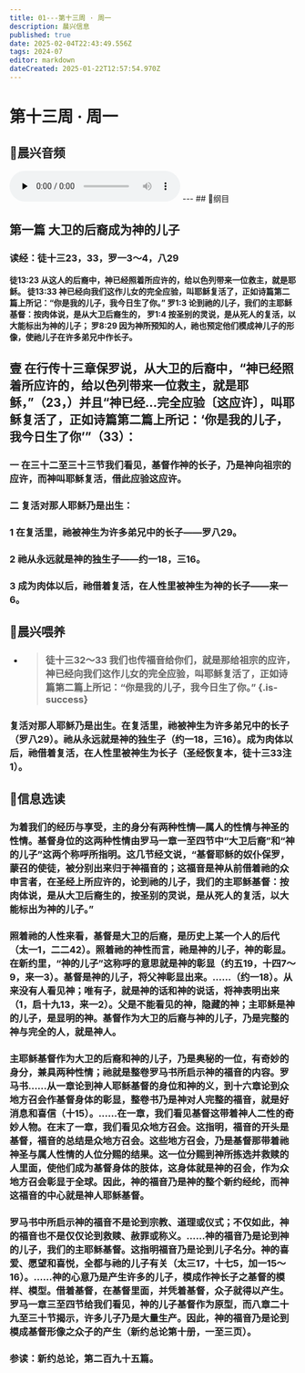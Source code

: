 ```yaml
---
title: 01---第十三周 · 周一
description: 晨兴信息
published: true
date: 2025-02-04T22:43:49.556Z
tags: 2024-07
editor: markdown
dateCreated: 2025-01-22T12:57:54.970Z
---
```


# 第十三周 · 周一
## 🎵晨兴音频
<audio id="audio" controls="" preload="none">
      <source id="mp3" src="/2024-07/week13/week13day1.mp3">
</audio>
---
## 📖纲目

## 第一篇   大卫的后裔成为神的儿子

### 读经：徒十三23，33，罗一3～4，八29

**徒13:23	从这人的后裔中，神已经照着所应许的，给以色列带来一位救主，就是耶稣。 徒13:33	神已经向我们这作儿女的完全应验，叫耶稣复活了，正如诗篇第二篇上所记：“你是我的儿子，我今日生了你。” 罗1:3	论到祂的儿子，我们的主耶稣基督：按肉体说，是从大卫后裔生的， 罗1:4	按圣别的灵说，是从死人的复活，以大能标出为神的儿子； 罗8:29	因为神所预知的人，祂也预定他们模成神儿子的形像，使祂儿子在许多弟兄中作长子。**

## 壹	在行传十三章保罗说，从大卫的后裔中，“神已经照着所应许的，给以色列带来一位救主，就是耶稣，”（23，）并且“神已经…完全应验〔这应许〕，叫耶稣复活了，正如诗篇第二篇上所记：‘你是我的儿子，我今日生了你’”（33）：

### 一	在三十二至三十三节我们看见，基督作神的长子，乃是神向祖宗的应许，而神叫耶稣复活，借此应验这应许。

### 二	复活对那人耶稣乃是出生：

### 1	在复活里，祂被神生为许多弟兄中的长子——罗八29。

### 2	祂从永远就是神的独生子——约一18，三16。

### 3	成为肉体以后，祂借着复活，在人性里被神生为神的长子——来一6。

## 📖晨兴喂养

- >### 徒十三32～33    我们也传福音给你们，就是那给祖宗的应许，神已经向我们这作儿女的完全应验，叫耶稣复活了，正如诗篇第二篇上所记：“你是我的儿子，我今日生了你。” {.is-success}

### 复活对那人耶稣乃是出生。在复活里，祂被神生为许多弟兄中的长子（罗八29）。祂从永远就是神的独生子（约一18，三16）。成为肉体以后，祂借着复活，在人性里被神生为长子（圣经恢复本，徒十三33注1）。

## 📖信息选读

### 为着我们的经历与享受，主的身分有两种性情—属人的性情与神圣的性情。基督身位的这两种性情由罗马一章一至四节中“大卫后裔”和“神的儿子”这两个称呼所指明。这几节经文说，“基督耶稣的奴仆保罗，蒙召的使徒，被分别出来归于神福音的；这福音是神从前借着祂的众申言者，在圣经上所应许的，论到祂的儿子，我们的主耶稣基督：按肉体说，是从大卫后裔生的，按圣别的灵说，是从死人的复活，以大能标出为神的儿子。”

### 照着祂的人性来看，基督是大卫的后裔，是历史上某一个人的后代（太一1，二二42）。照着祂的神性而言，祂是神的儿子，神的彰显。在新约里，“神的儿子”这称呼的意思就是神的彰显（约五19，十四7～9，来一3）。基督是神的儿子，将父神彰显出来。……（约一18）。从来没有人看见神；唯有子，就是神的话和神的说话，将神表明出来（1，启十九13，来一2）。父是不能看见的神，隐藏的神；主耶稣是神的儿子，是显明的神。基督作为大卫的后裔与神的儿子，乃是完整的神与完全的人，就是神人。

### 主耶稣基督作为大卫的后裔和神的儿子，乃是奥秘的一位，有奇妙的身分，兼具两种性情；祂就是整卷罗马书所启示神的福音的内容。罗马书……从一章论到神人耶稣基督的身位和神的义，到十六章论到众地方召会作基督身体的彰显，整卷书乃是神对人完整的福音，就是好消息和喜信（十15）。……在一章，我们看见基督这带着神人二性的奇妙人物。在末了一章，我们看见众地方召会。这指明，福音的开头是基督，福音的总结是众地方召会。这些地方召会，乃是基督那带着祂神圣与属人性情的人位分赐的结果。这一位分赐到神所拣选并救赎的人里面，使他们成为基督身体的肢体，这身体就是神的召会，作为众地方召会彰显于全球。因此，神的福音乃是神的整个新约经纶，而神这福音的中心就是神人耶稣基督。

### 罗马书中所启示神的福音不是论到宗教、道理或仪式；不仅如此，神的福音也不是仅仅论到救赎、赦罪或称义。……神的福音乃是论到神的儿子，我们的主耶稣基督。这指明福音乃是论到儿子名分。神的喜爱、愿望和喜悦，全都与祂的儿子有关（太三17，十七5，加一15～16）。……神的心意乃是产生许多的儿子，模成作神长子之基督的模样、模型。借着基督，在基督里面，并凭着基督，众子就得以产生。罗马一章三至四节给我们看见，神的儿子基督作为原型，而八章二十九至三十节揭示，许多儿子乃是大量生产。因此，神的福音乃是论到模成基督形像之众子的产生（新约总论第十册，一至三页）。

### 参读：新约总论，第二百九十五篇。
<!-- Google tag (gtag.js) -->
<script async src="https://www.googletagmanager.com/gtag/js?id=G-1P8709Z16T"></script>
<script>
  window.dataLayer = window.dataLayer || [];
  function gtag(){dataLayer.push(arguments);}
  gtag('js', new Date());

  gtag('config', 'G-1P8709Z16T');
</script>
